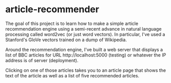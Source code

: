 # article-recommender

The goal of this project is to learn how to make a simple article recommendation engine using a semi-recent advance in natural language processing called word2vec (or just word vectors). In particular, I've used a Stanford's GloVe vectors trained on a dump of Wikipedia.

Around the recommendation engine, I've built a web server that displays a list of BBC articles for URL http://localhost:5000 (testing) or whatever the IP address is of server (deployment).

Clicking on one of those articles takes you to an article page that shows the text of the article as well as a list of five recommended articles.
